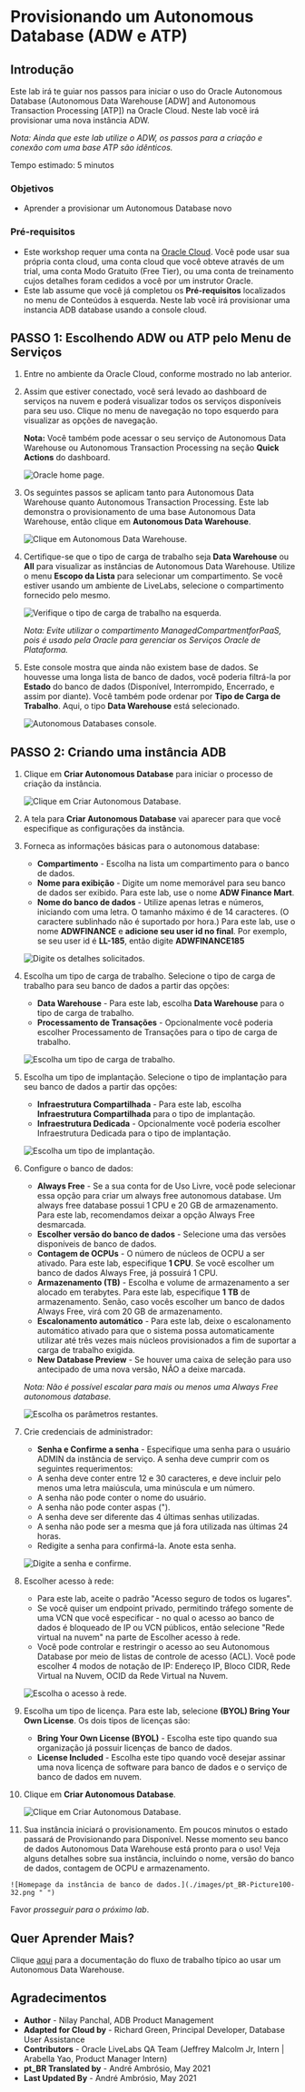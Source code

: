 # Provisionando um Autonomous Database (ADW e ATP)

## Introdução

Este lab irá te guiar nos passos para iniciar o uso do Oracle Autonomous Database (Autonomous Data Warehouse [ADW] and Autonomous Transaction Processing [ATP]) na Oracle Cloud. Neste lab você irá provisionar uma nova instância ADW.

*Nota: Ainda que este lab utilize o ADW, os passos para a criação e conexão com uma base ATP são idênticos.*

Tempo estimado: 5 minutos

### Objetivos

-   Aprender a provisionar um Autonomous Database novo

### Pré-requisitos
- Este workshop requer uma conta na <a href="https://www.oracle.com/cloud/free/" target="\_blank">Oracle Cloud</a>. Você pode usar sua própria conta cloud, uma conta cloud que você obteve através de um trial, uma conta Modo Gratuito (Free Tier), ou uma conta de treinamento cujos detalhes foram cedidos a você por um instrutor Oracle.
- Este lab assume que você já completou os **Pré-requisitos** localizados no menu de Conteúdos à esquerda. Neste lab você irá provisionar uma instancia ADB database usando a console cloud.

## **PASSO 1**: Escolhendo ADW ou ATP pelo Menu de Serviços

1. Entre no ambiente da Oracle Cloud, conforme mostrado no lab anterior.
2. Assim que estiver conectado, você será levado ao dashboard de serviços na nuvem e poderá visualizar todos os serviços disponíveis para seu uso. Clique no menu de navegação no topo esquerdo para visualizar as opções de navegação.

    __Nota:__ Você também pode acessar o seu serviço de Autonomous Data Warehouse ou Autonomous Transaction Processing na seção __Quick Actions__ do dashboard.

    ![Oracle home page.](./images/pt_BR-Picture100-36.png " ")

3. Os seguintes passos se aplicam tanto para Autonomous Data Warehouse quanto Autonomous Transaction Processing. Este lab demonstra o provisionamento de uma base Autonomous Data Warehouse, então clique em **Autonomous Data Warehouse**.

    ![Clique em Autonomous Data Warehouse.](https://raw.githubusercontent.com/oracle/learning-library/master/common/images/console/pt_BR-database-adw.png " ")

4. Certifique-se que o tipo de carga de trabalho seja __Data Warehouse__ ou __All__ para visualizar as instâncias de Autonomous Data Warehouse. Utilize o menu __Escopo da Lista__ para selecionar um compartimento. Se você estiver usando um ambiente de LiveLabs, selecione o compartimento fornecido pelo mesmo.

    ![Verifique o tipo de carga de trabalho na esquerda.](images/pt_BR-livelabs-compartment.png " ")

   *Nota: Evite utilizar o compartimento ManagedCompartmentforPaaS, pois é usado pela Oracle para gerenciar os Serviços Oracle de Plataforma.*

5. Este console mostra que ainda não existem base de dados. Se houvesse uma longa lista de banco de dados, você poderia filtrá-la por **Estado** do banco de dados (Disponível, Interrompido, Encerrado, e assim por diante). Você também pode ordenar por __Tipo de Carga de Trabalho__. Aqui, o tipo __Data Warehouse__ está selecionado.

    ![Autonomous Databases console.](./images/pt_BR-Compartment.png " ")


## **PASSO 2**: Criando uma instância ADB

1. Clique em **Criar Autonomous Database** para iniciar o processo de criação da instância.

    ![Clique em Criar Autonomous Database.](./images/pt_BR-Picture100-23.png " ")

2.  A tela para __Criar Autonomous Database__ vai aparecer para que você especifique as configurações da instância.
3. Forneca as informações básicas para o autonomous database:

    - __Compartimento__ - Escolha na lista um compartimento para o banco de dados.
    - __Nome para exibição__ - Digite um nome memorável para seu banco de dados ser exibido. Para este lab, use o nome __ADW Finance Mart__.
    - __Nome do banco de dados__ - Utilize apenas letras e números, iniciando com uma letra. O tamanho máximo é de 14 caracteres. (O caractere sublinhado não é suportado por hora.) Para este lab, use o nome __ADWFINANCE__ e **adicione seu user id no final**. Por exemplo, se seu user id é **LL-185**, então digite __ADWFINANCE185__

    ![Digite os detalhes solicitados.](./images/pt_BR-Picture100-26-livelabs.png " ")

4. Escolha um tipo de carga de trabalho. Selecione o tipo de carga de trabalho para seu banco de dados a partir das opções:

    - __Data Warehouse__ - Para este lab, escolha __Data Warehouse__ para o tipo de carga de trabalho.
    - __Processamento de Transações__ - Opcionalmente você poderia escolher Processamento de Transações para o tipo de carga de trabalho.

    ![Escolha um tipo de carga de trabalho.](./images/pt_BR-Picture100-26b.png " ")

5. Escolha um tipo de implantação. Selecione o tipo de implantação para seu banco de dados a partir das opções:

    - __Infraestrutura Compartilhada__ - Para este lab, escolha __Infraestrutura Compartilhada__ para o tipo de implantação.
    - __Infraestrutura Dedicada__ - Opcionalmente você poderia escolher Infraestrutura Dedicada para o tipo de implantação.

    ![Escolha um tipo de implantação.](./images/pt_BR-Picture100-26_deployment_type.png " ")

6. Configure o banco de dados:

    - __Always Free__ - Se a sua conta for de Uso Livre, você pode selecionar essa opção para criar um always free autonomous database. Um always free database possui 1 CPU e 20 GB de armazenamento. Para este lab, recomendamos deixar a opção Always Free desmarcada.
    - __Escolher versão do banco de dados__ - Selecione uma das versões disponíveis de banco de dados.
    - __Contagem de OCPUs__ - O número de núcleos de OCPU a ser ativado. Para este lab, especifique __1 CPU__. Se você escolher um banco de dados Always Free, já possuirá 1 CPU.
    - __Armazenamento (TB)__ - Escolha e volume de armazenamento a ser alocado em terabytes. Para este lab, especifique __1 TB__ de armazenamento. Senão, caso vocês escolher um banco de dados Always Free, virá com 20 GB de armazenamento.
    - __Escalonamento automático__ - Para este lab, deixe o escalonamento automático ativado para que o sistema possa automaticamente utilizar até três vezes mais núcleos provisionados a fim de suportar a carga de trabalho exigida.
    - __New Database Preview__ - Se houver uma caixa de seleção para uso antecipado de uma nova versão, NÃO a deixe marcada.

    *Nota: Não é possível escalar para mais ou menos uma Always Free autonomous database.*

    ![Escolha os parâmetros restantes.](./images/pt_BR-Picture100-26c.png " ")

7. Crie credenciais de administrador:

    - __Senha e Confirme a senha__ - Especifique uma senha para o usuário ADMIN da instância de serviço. A senha deve cumprir com os seguintes requerimentos:
    - A senha deve conter entre 12 e 30 caracteres, e deve incluir pelo menos uma letra maiúscula, uma minúscula e um número.
    - A senha não pode conter o nome do usuário.
    - A senha não pode conter aspas (").
    - A senha deve ser diferente das 4 últimas senhas utilizadas.
    - A senha não pode ser a mesma que já fora utilizada nas últimas 24 horas.
    - Redigite a senha para confirmá-la. Anote esta senha.

    ![Digite a senha e confirme.](./images/pt_BR-Picture100-26d.png " ")
8. Escolher acesso à rede:
    - Para este lab, aceite o padrão "Acesso seguro de todos os lugares".
    - Se você quiser um endpoint privado, permitindo tráfego somente de uma VCN que você especificar - no qual o acesso ao banco de dados é bloqueado de IP ou VCN públicos, então selecione "Rede virtual na nuvem" na parte de Escolher acesso à rede.
    - Você pode controlar e restringir o acesso ao seu Autonomous Database por meio de listas de controle de acesso (ACL). Você pode escolher 4 modos de notação de IP: Endereço IP, Bloco CIDR, Rede Virtual na Nuvem, OCID da Rede Virtual na Nuvem.

    ![Escolha o acesso à rede.](./images/pt_BR-Picture100-26e.png " ")

9. Escolha um tipo de licença. Para este lab, selecione __(BYOL) Bring Your Own License__. Os dois tipos de licenças são:

    - __Bring Your Own License (BYOL)__ - Escolha este tipo quando sua organização já possuir licenças de banco de dados.
    - __License Included__ - Escolha este tipo quando você desejar assinar uma nova licença de software para banco de dados e o serviço de banco de dados em nuvem.

10. Clique em __Criar Autonomous Database__.

    ![Clique em Criar Autonomous Database.](./images/pt_BR-Picture100-27-byol.png " ")

11.  Sua instância iniciará o provisionamento. Em poucos minutos o estado passará de Provisionando para Disponível. Nesse momento seu banco de dados Autonomous Data Warehouse está pronto para o uso! Veja alguns detalhes sobre sua instância, incluindo o nome, versão do banco de dados, contagem de OCPU e armazenamento.

    ![Homepage da instância de banco de dados.](./images/pt_BR-Picture100-32.png " ")

Favor *prosseguir para o próximo lab*.

## Quer Aprender Mais?

Clique [aqui](https://docs.oracle.com/en/cloud/paas/autonomous-data-warehouse-cloud/user/autonomous-workflow.html#GUID-5780368D-6D40-475C-8DEB-DBA14BA675C3) para a documentação do fluxo de trabalho típico ao usar um Autonomous Data Warehouse.

## **Agradecimentos**

- **Author** - Nilay Panchal, ADB Product Management
- **Adapted for Cloud by** - Richard Green, Principal Developer, Database User Assistance
- **Contributors** - Oracle LiveLabs QA Team (Jeffrey Malcolm Jr, Intern | Arabella Yao, Product Manager Intern)
- **pt_BR Translated by** - André Ambrósio, May 2021
- **Last Updated By** - André Ambrósio, May 2021
